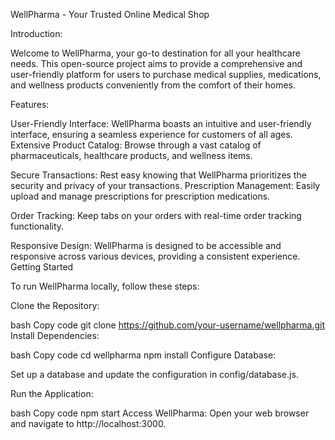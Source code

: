 WellPharma - Your Trusted Online Medical Shop

Introduction:

Welcome to WellPharma, your go-to destination for all your healthcare needs. This open-source project aims to provide a comprehensive and user-friendly platform for users to purchase medical supplies, medications, and wellness products conveniently from the comfort of their homes.


Features:

User-Friendly Interface: WellPharma boasts an intuitive and user-friendly interface, ensuring a seamless experience for customers of all ages.
Extensive Product Catalog: Browse through a vast catalog of pharmaceuticals, healthcare products, and wellness items.

Secure Transactions: Rest easy knowing that WellPharma prioritizes the security and privacy of your transactions.
Prescription Management: Easily upload and manage prescriptions for prescription medications.

Order Tracking: Keep tabs on your orders with real-time order tracking functionality.


Responsive Design: WellPharma is designed to be accessible and responsive across various devices, providing a consistent experience.
Getting Started

To run WellPharma locally, follow these steps:

Clone the Repository:


bash
Copy code
git clone https://github.com/your-username/wellpharma.git
Install Dependencies:

bash
Copy code
cd wellpharma
npm install
Configure Database:

Set up a database and update the configuration in config/database.js.

Run the Application:

bash
Copy code
npm start
Access WellPharma:
Open your web browser and navigate to http://localhost:3000.

